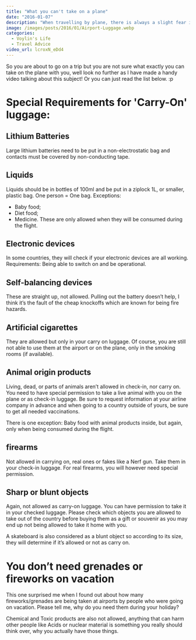 ```yaml
---
title: "What you can't take on a plane"
date: "2016-01-07"
description: "When travelling by plane, there is always a slight fear if something will be wrong with your luggage or not."
image: /images/posts/2016/01/Airport-Luggage.webp
categories:
  - Voylin's Life
  - Travel Advice
video_url: lcroxN_eDd4
---
```


So you are about to go on a trip but you are not sure what exactly you can take on the plane with you, well look no further as I have made a handy video talking about this subject! Or you can just read the list below. :p

# Special Requirements for 'Carry-On' luggage:

## Lithium Batteries

Large lithium batteries need to be put in a non-electrostatic bag and contacts must be covered by non-conducting tape.

## Liquids

Liquids should be in bottles of 100ml and be put in a ziplock 1L, or smaller, plastic bag. One person = One bag.
Exceptions:
- Baby food;
- Diet food;
- Medicine.
These are only allowed when they will be consumed during the flight.

## Electronic devices

In some countries, they will check if your electronic devices are all working. Requirements: Being able to switch on and be operational.

## Self-balancing devices

These are straight up, not allowed. Pulling out the battery doesn’t help, I think it’s the fault of the cheap knockoffs which are known for being fire hazards.

## Artificial cigarettes

They are allowed but only in your carry on luggage. Of course, you are still not able to use them at the airport or on the plane, only in the smoking rooms (if available).

## Animal origin products

Living, dead, or parts of animals aren’t allowed in check-in, nor carry on. You need to have special permission to take a live animal with you on the plane or as check-in luggage. Be sure to request information at your airline company in advance and when going to a country outside of yours, be sure to get all needed vaccinations.

There is one exception: Baby food with animal products inside, but again, only when being consumed during the flight.

## firearms

Not allowed in carrying on, real ones or fakes like a Nerf gun. Take them in your check-in luggage. For real firearms, you will however need special permission.

## Sharp or blunt objects

Again, not allowed as carry-on luggage. You can have permission to take it in your checked luggage. Please check which objects you are allowed to take out of the country before buying them as a gift or souvenir as you may end up not being allowed to take it home with you.

A skateboard is also considered as a blunt object so according to its size, they will determine if it’s allowed or not as carry on.

# You don’t need grenades or fireworks on vacation

This one surprised me when I found out about how many fireworks/grenades are being taken at airports by people who were going on vacation. Please tell me, why do you need them during your holiday?

Chemical and Toxic products are also not allowed, anything that can harm other people like Acids or nuclear material is something you really should think over, why you actually have those things.